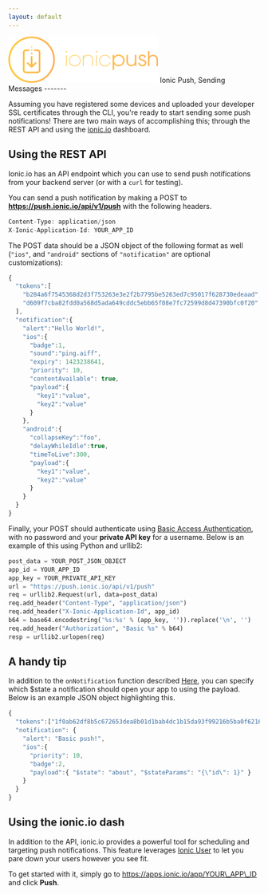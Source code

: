 ```yaml
---
layout: default
---
```


<img src="/img/push-docs/pushlogo.png" style="width: 300px;">
Ionic Push, Sending Messages
-------

Assuming you have registered some devices and uploaded your developer SSL certificates through the CLI, you're ready to 
start sending some push notifications!  There are two main ways of accomplishing this; through the REST API and using 
the <a href="http://apps.ionic.io">ionic.io</a> dashboard.

## Using the REST API

Ionic.io has an API endpoint which you can use to send push notifications from your backend server (or with a 
<code>curl</code> for testing).

You can send a push notification by making a POST to <strong>https://push.ionic.io/api/v1/push</strong> with the 
following headers.

```javascript
Content-Type: application/json
X-Ionic-Application-Id: YOUR_APP_ID
```

The POST data should be a JSON object of the following format as well (`"ios"`, and `"android"` sections of 
`"notification"` are optional customizations):

```javascript
{
  "tokens":[
    "b284a6f7545368d2d3f753263e3e2f2b7795be5263ed7c95017f628730edeaad",
    "d609f7cba82fdd0a568d5ada649cddc5ebb65f08e7fc72599d8d47390bfc0f20"
  ],
  "notification":{
    "alert":"Hello World!",
    "ios":{
      "badge":1,
      "sound":"ping.aiff",
      "expiry": 1423238641,
      "priority": 10,
      "contentAvailable": true,
      "payload":{
        "key1":"value",
        "key2":"value"
      }
    },
    "android":{
      "collapseKey":"foo",
      "delayWhileIdle":true,
      "timeToLive":300,
      "payload":{
        "key1":"value",
        "key2":"value"
      }
    }
  }
}
```

Finally, your POST should authenticate using 
<a href="http://en.wikipedia.org/wiki/Basic_access_authentication">Basic Access Authentication</a>, with no password and 
your <strong>private API key</strong> for a username.  Below is an example of this using Python and urllib2:

```python
post_data = YOUR_POST_JSON_OBJECT
app_id = YOUR_APP_ID
app_key = YOUR_PRIVATE_API_KEY
url = "https://push.ionic.io/api/v1/push"
req = urllib2.Request(url, data=post_data)
req.add_header("Content-Type", "application/json")
req.add_header("X-Ionic-Application-Id", app_id)
b64 = base64.encodestring('%s:%s' % (app_key, '')).replace('\n', '')
req.add_header("Authorization", "Basic %s" % b64)
resp = urllib2.urlopen(req)
```

## A handy tip

In addition to the `onNotification` function described <a href="/push/installation">Here</a>, you can specify which 
$state a notification should open your app to using the payload.  Below is an example JSON object highlighting this.

```javascript
{
  "tokens":["1f0ab62df8b5c672653dea8b01d1bab4dc1b15da93f99216b5ba0f621692a89f"],
  "notification": {
    "alert": "Basic push!",
    "ios":{
      "priority": 10,
      "badge":2,
      "payload":{ "$state": "about", "$stateParams": "{\"id\": 1}" }
    }
  }
}
```

## Using the ionic.io dash

In addition to the API, ionic.io provides a powerful tool for scheduling and targeting push notifications.  This feature
leverages <a href="/identify">Ionic User</a> to let you pare down your users however you see fit.

To get started with it, simply go to https://apps.ionic.io/app/YOUR\_APP\_ID and click <strong>Push</strong>.
